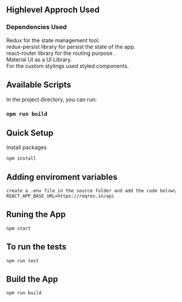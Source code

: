 ## Highlevel Approch Used

### Dependencies Used

Redux for the state management tool.\
redux-persist library for persist the state of the app.\
react-router library for the routing purpose .\
Material UI as a UI Library.\
For the custom stylings used styled components.

## Available Scripts

In the project directory, you can run:

### `npm run build`

## Quick Setup

Install packages

```
npm install
```

## Adding enviroment variables

```
create a .env file in the source folder and add the code below\
REACT_APP_BASE_URL=https://reqres.in/api
```

## Runing the App

```
npm start
```

## To run the tests

```
npm run test
```

## Build the App

```
npm run build
```
